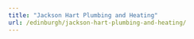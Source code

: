 ```yaml
---
title: "Jackson Hart Plumbing and Heating"
url: /edinburgh/jackson-hart-plumbing-and-heating/
---
```

